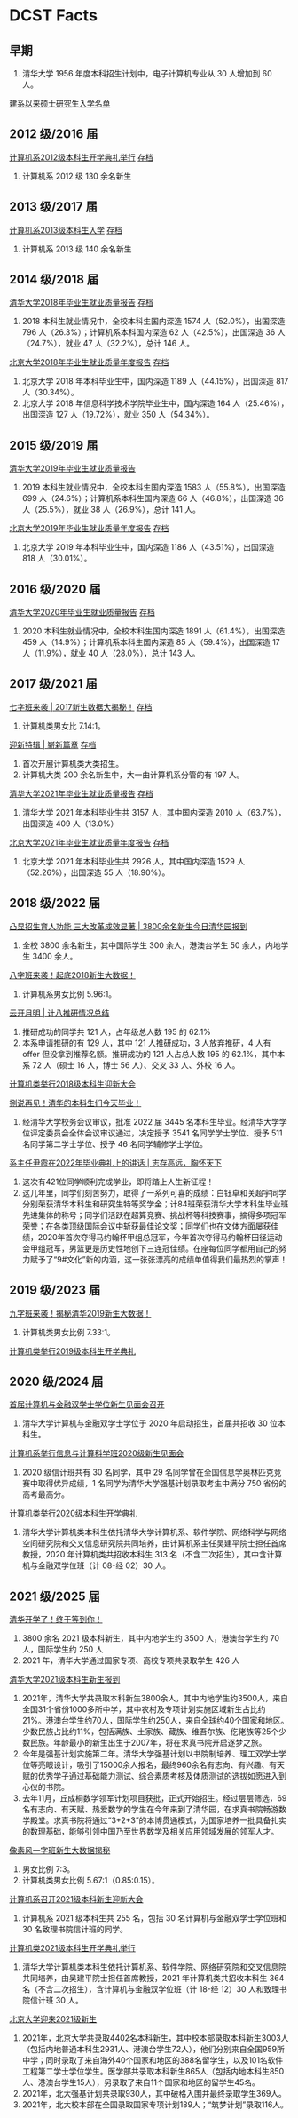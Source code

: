 # DCST Facts

## 早期

1. 清华大学 1956 年度本科招生计划中，电子计算机专业从 30 人增加到 60 人。

[建系以来硕士研究生入学名单](https://www.cs.tsinghua.edu.cn/info/1171/4335.htm)

## 2012 级/2016 届

[计算机系2012级本科生开学典礼举行](https://www.cs.tsinghua.edu.cn/info/1058/1186.htm) [存档](./%E8%AE%A1%E7%AE%97%E6%9C%BA%E7%B3%BB2012%E7%BA%A7%E6%9C%AC%E7%A7%91%E7%94%9F%E5%BC%80%E5%AD%A6%E5%85%B8%E7%A4%BC%E4%B8%BE%E8%A1%8C-%E6%B8%85%E5%8D%8E%E8%AE%A1%E7%AE%97%E6%9C%BA%E7%A7%91%E5%AD%A6%E4%B8%8E%E6%8A%80%E6%9C%AF%E7%B3%BB.pdf)

1. 计算机系 2012 级 130 余名新生

## 2013 级/2017 届

[计算机系2013级本科生入学](https://www.cs.tsinghua.edu.cn/info/1058/1162.htm) [存档](./%E8%AE%A1%E7%AE%97%E6%9C%BA%E7%B3%BB2013%E7%BA%A7%E6%9C%AC%E7%A7%91%E7%94%9F%E5%85%A5%E5%AD%A6-%E6%B8%85%E5%8D%8E%E8%AE%A1%E7%AE%97%E6%9C%BA%E7%A7%91%E5%AD%A6%E4%B8%8E%E6%8A%80%E6%9C%AF%E7%B3%BB.pdf)

1. 计算机系 2013 级 140 余名新生

## 2014 级/2018 届

[清华大学2018年毕业生就业质量报告](https://career.tsinghua.edu.cn/__local/A/1E/F0/891D1CF68FD8BD32474F890F8C5_A0EED5DC_EE7E5.pdf?e=.pdf) [存档](./%E6%B8%85%E5%8D%8E%E5%A4%A7%E5%AD%A62018%E5%B9%B4%E6%AF%95%E4%B8%9A%E7%94%9F%E5%B0%B1%E4%B8%9A%E8%B4%A8%E9%87%8F%E6%8A%A5%E5%91%8A.pdf)

1. 2018 本科生就业情况中，全校本科生国内深造 1574 人（52.0%），出国深造 796 人（26.3%）；计算机系本科国内深造 62 人（42.5%），出国深造 36 人（24.7%），就业 47 人（32.2%），总计 146 人。

[北京大学2018年毕业生就业质量年度报告](https://scc.pku.edu.cn/home!downloadCenter.action) [存档](./%E5%8C%97%E4%BA%AC%E5%A4%A7%E5%AD%A62018%E5%B9%B4%E6%AF%95%E4%B8%9A%E7%94%9F%E5%B0%B1%E4%B8%9A%E8%B4%A8%E9%87%8F%E5%B9%B4%E5%BA%A6%E6%8A%A5%E5%91%8A.pdf)

1. 北京大学 2018 年本科毕业生中，国内深造 1189 人（44.15%），出国深造 817 人（30.34%）。
2. 北京大学 2018 年信息科学技术学院毕业生中，国内深造 164 人（25.46%），出国深造 127 人（19.72%），就业 350 人（54.34%）。

## 2015 级/2019 届

[清华大学2019年毕业生就业质量报告](https://career.tsinghua.edu.cn/__local/E/63/B8/13D516277B433558925716AE715_849E320F_10726C.pdf?e=.pdf)

1. 2019 本科生就业情况中，全校本科生国内深造 1583 人（55.8%），出国深造 699 人（24.6%）；计算机系本科生国内深造 66 人（46.8%），出国深造 36 人（25.5%），就业 38 人（26.9%），总计 141 人。

[北京大学2019年毕业生就业质量年度报告](https://scc.pku.edu.cn/home!downloadCenter.action) [存档](./%E5%8C%97%E4%BA%AC%E5%A4%A7%E5%AD%A62019%E5%B9%B4%E6%AF%95%E4%B8%9A%E7%94%9F%E5%B0%B1%E4%B8%9A%E8%B4%A8%E9%87%8F%E5%B9%B4%E5%BA%A6%E6%8A%A5%E5%91%8A.pdf)

1. 北京大学 2019 年本科毕业生中，国内深造 1186 人（43.51%），出国深造 818 人（30.01%）。

## 2016 级/2020 届

[清华大学2020年毕业生就业质量报告](https://career.tsinghua.edu.cn/__local/D/DB/F7/9B72BEB164B98A50BDB6D98F023_62137443_DCB7B.pdf) [存档](./%E6%B8%85%E5%8D%8E%E5%A4%A7%E5%AD%A62020%E5%B9%B4%E6%AF%95%E4%B8%9A%E7%94%9F%E5%B0%B1%E4%B8%9A%E8%B4%A8%E9%87%8F%E6%8A%A5%E5%91%8A.pdf)

1. 2020 本科生就业情况中，全校本科生国内深造 1891 人（61.4%），出国深造 459 人（14.9%）；计算机系本科生国内深造 85 人（59.4%），出国深造 17 人（11.9%），就业 40 人（28.0%），总计 143 人。

## 2017 级/2021 届

[七字班来袭 | 2017新生数据大揭秘！](https://mp.weixin.qq.com/s/VHvJHQ4rmZ6bXyPb-GdfLw) [存档](./%E4%B8%83%E5%AD%97%E7%8F%AD%E6%9D%A5%E8%A2%AD%20_%202017%E6%96%B0%E7%94%9F%E6%95%B0%E6%8D%AE%E5%A4%A7%E6%8F%AD%E7%A7%98%EF%BC%81.pdf)

1. 计算机类男女比 7.14:1。

[迎新特辑 | 崭新篇章](https://mp.weixin.qq.com/s/fYrwYWgSOJf2SoOvihGbjA) [存档](./%E8%BF%8E%E6%96%B0%E7%89%B9%E8%BE%91%20_%20%E5%B4%AD%E6%96%B0%E7%AF%87%E7%AB%A0.pdf)

1. 首次开展计算机类大类招生。
2. 计算机大类 200 余名新生中，大一由计算机系分管的有 197 人。

[清华大学2021年毕业生就业质量报告](https://career.tsinghua.edu.cn/__local/9/96/73/1CD576E5ACB60542D9C3A220753_14631D5A_7473B.pdf) [存档](./%E6%B8%85%E5%8D%8E%E5%A4%A7%E5%AD%A62021%E5%B9%B4%E6%AF%95%E4%B8%9A%E7%94%9F%E5%B0%B1%E4%B8%9A%E8%B4%A8%E9%87%8F%E6%8A%A5%E5%91%8A.pdf)

1. 清华大学 2021 年本科毕业生共 3157 人，其中国内深造 2010 人（63.7%），出国深造 409 人（13.0%）

[北京大学2021年毕业生就业质量年度报告](https://scc.pku.edu.cn/download.action?fileName=attached/download-center/2021-12-31/1640959933261_%E5%8C%97%E4%BA%AC%E5%A4%A7%E5%AD%A62021%E5%B9%B4%E6%AF%95%E4%B8%9A%E7%94%9F%E5%B0%B1%E4%B8%9A%E8%B4%A8%E9%87%8F%E5%B9%B4%E5%BA%A6%E6%8A%A5%E5%91%8A%20.pdf) [存档](./%E5%8C%97%E4%BA%AC%E5%A4%A7%E5%AD%A62021%E5%B9%B4%E6%AF%95%E4%B8%9A%E7%94%9F%E5%B0%B1%E4%B8%9A%E8%B4%A8%E9%87%8F%E5%B9%B4%E5%BA%A6%E6%8A%A5%E5%91%8A.pdf)

1. 北京大学 2021 年本科毕业生共 2926 人，其中国内深造 1529 人（52.26%），出国深造 55 人（18.90%）。

## 2018 级/2022 届

[凸显招生育人功能 三大改革成效显著 | 3800余名新生今日清华园报到](https://mp.weixin.qq.com/s/S0X7tpuqXXafyCjiOEJTZQ)

1. 全校 3800 余名新生，其中国际学生 300 余人，港澳台学生 50 余人，内地学生 3400 余人。

[八字班来袭！起底2018新生大数据！](https://mp.weixin.qq.com/s/Ll9B88Yh6kfDDqLyLc4SnA)

1. 计算机系男女比例 5.96:1。

[云开月明 | 计八推研情况总结](https://mp.weixin.qq.com/s/OOSe12KPnS61zfnbTAg_JQ)

1. 推研成功的同学共 121 人，占年级总人数 195 的 62.1% 
2. 本系申请推研的有 129 人，其中 121 人推研成功，3 人放弃推研，4 人有 offer 但没拿到推荐名额。推研成功的 121 人占总人数 195 的 62.1%，其中本系 72 人（硕士 16 人，博士 56 人）、交叉 33 人、外校 16 人。

[计算机类举行2018级本科生迎新大会](https://www.cs.tsinghua.edu.cn/info/1058/1081.htm)

[捌说再见！清华的本科生们今天毕业！](https://mp.weixin.qq.com/s/eYe-yEPjMCb-n4NBOuDP3A)

1. 经清华大学校务会议审议，批准 2022 届 3445 名本科生毕业。经清华大学学位评定委员会全体会议审议通过，决定授予 3541 名同学学士学位、授予 511 名同学第二学士学位、授予 46 名同学辅修学士学位。

[系主任尹霞在2022年毕业典礼上的讲话 | ​志存高远，胸怀天下](https://mp.weixin.qq.com/s/_8ziorjciDzetfD70AAFHw)

1. 这次有421位同学顺利完成学业，即将踏上人生新征程！
2. 这几年里，同学们刻苦努力，取得了一系列可喜的成绩：白钰卓和关超宇同学分别荣获清华本科生和研究生特等奖学金；计84班荣获清华大学本科生毕业班先进集体的称号；同学们活跃在超算竞赛、挑战杯等科技赛事，摘得多项冠军荣誉；在各类顶级国际会议中斩获最佳论文奖；同学们也在文体方面屡获佳绩，2020年首次夺得马约翰杯甲组总冠军，今年首次夺得马约翰杯田径运动会甲组冠军，男篮更是历史性地创下三连冠佳绩。在座每位同学都用自己的努力赋予了“9#文化”新的内涵，这一张张漂亮的成绩单值得我们最热烈的掌声！

## 2019 级/2023 届

[九字班来袭！揭秘清华2019新生大数据！](https://mp.weixin.qq.com/s/Fhh3z9_dAV0TXg8UD63r0w)

1. 计算机类男女比例 7.33:1。

[计算机类举行2019级本科生开学典礼](https://www.cs.tsinghua.edu.cn/info/1088/3344.htm)

## 2020 级/2024 届

[首届计算机与金融双学士学位新生见面会召开](https://mp.weixin.qq.com/s/Xosotr5WO_9ze7J-1YKBug)

1. 清华大学计算机与金融双学士学位于 2020 年启动招生，首届共招收 30 位本科生。

[计算机系举行信息与计算科学班2020级新生见面会](https://mp.weixin.qq.com/s/mg3nGMlXfRoQK-49RsHbyQ)

1. 2020 级信计班共有 30 名同学，其中 29 名同学曾在全国信息学奥林匹克竞赛中取得优异成绩，1 名同学为清华大学强基计划录取考生中满分 750 省份的高考最高分。

[计算机类举行2020级本科生开学典礼](https://www.cs.tsinghua.edu.cn/info/1088/3079.htm)

1. 清华大学计算机类本科生依托清华大学计算机系、软件学院、网络科学与网络空间研究院和交叉信息研究院共同培养，由计算机系主任吴建平院士担任首席教授，2020 年计算机类共招收本科生 313 名（不含二次招生），其中含计算机与金融双学位班（计 08-经 02）30 人。

## 2021 级/2025 届

[清华开学了！终于等到你！](https://mp.weixin.qq.com/s/wefVooWHHTEF4ofb6arFcw)

1. 3800 余名 2021 级本科新生，其中内地学生约 3500 人，港澳台学生约 70 人，国际学生约 250 人
2. 2021 年，清华大学通过国家专项、高校专项共录取学生 426 人

[清华大学2021级本科生新生报到](https://www.tsinghua.edu.cn/info/2285/86588.htm)

1. 2021年，清华大学共录取本科新生3800余人，其中内地学生约3500人，来自全国31个省份1000多所中学，其中农村及专项计划实施区域新生占比约21%。港澳台学生约70人，国际学生约250人，来自全球约40个国家和地区。少数民族占比约11%，包括满族、土家族、藏族、维吾尔族、仡佬族等25个少数民族。年龄最小的新生出生于2007年，将在求真书院开启逐梦之旅。
2. 今年是强基计划实施第二年。清华大学强基计划以书院制培养、理工双学士学位等亮眼设计，吸引了15000余人报名，最终960余名有志向、有兴趣、有天赋的优秀学子通过基础能力测试、综合素质考核及体质测试的选拔如愿进入到心仪的书院。
3. 去年11月，丘成桐数学领军计划项目获批，正式开始招生。经过层层筛选，69名有志向、有天赋、热爱数学的学生在今年来到了清华园，在求真书院畅游数学殿堂。求真书院将通过“3+2+3”的本博贯通模式，为国家培养一批具备扎实的数理基础，能够引领中国乃至世界数学及相关应用领域发展的领军人才。

[像素风一字班新生大数据揭秘](https://mp.weixin.qq.com/s/p0I4-hfHN5hYo1tUs0G9kQ)

1. 男女比例 7:3。
2. 计算机类男女比例 5.67:1（0.85:0.15）。

[计算机系召开2021级本科新生迎新大会](https://mp.weixin.qq.com/s/b86YG-S4lnsWbz_BZmE1vg)

1. 计算机系 2021 级本科生共 255 名，包括 30 名计算机与金融双学士学位班和 30 名致理书院信计班的同学。

[计算机类2021级本科生开学典礼举行](http://xxbg.cic.tsinghua.edu.cn/oath/detail_xxtg.jsp?boardid=2701&seq=146206)

1. 清华大学计算机类本科生依托计算机系、软件学院、网络研究院和交叉信息院共同培养，由吴建平院士担任首席教授，2021 年计算机类共招收本科生 364 名（不含二次招生），含计算机与金融双学位班（计 18-经 12）30 人和致理书院信计班 30 人。 

[北京大学迎来2021级新生](https://news.pku.edu.cn/mtbdnew/05fa38d987b947ed893fb0af6f4d2df4.htm)

1. 2021年，北京大学共录取4402名本科新生，其中校本部录取本科新生3003人（包括内地普通本科生2931人、港澳台学生72人），他们分别来自全国959所中学；同时录取了来自海外40个国家和地区的388名留学生，以及101名软件工程第二学士学位学生。医学部共录取本科新生865人（包括内地本科生850人、港澳台学生15人），另录取了来自11个国家和地区的留学生45名。
2. 2021年，北大强基计划共录取930人，其中破格入围并最终录取学生369人。
3. 2021年，北大校本部在全国录取国家专项计划189人；“筑梦计划”录取116人。